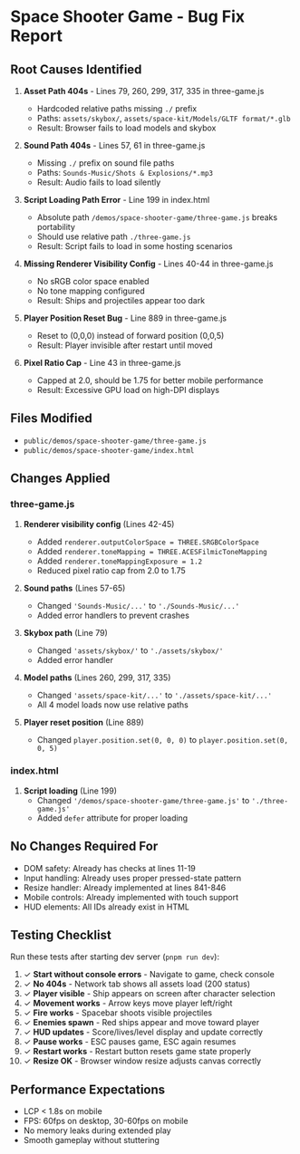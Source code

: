 # Space Shooter Game - Bug Fix Report

## Root Causes Identified

1. **Asset Path 404s** - Lines 79, 260, 299, 317, 335 in three-game.js
   - Hardcoded relative paths missing `./` prefix
   - Paths: `assets/skybox/`, `assets/space-kit/Models/GLTF format/*.glb`
   - Result: Browser fails to load models and skybox

2. **Sound Path 404s** - Lines 57, 61 in three-game.js
   - Missing `./` prefix on sound file paths
   - Paths: `Sounds-Music/Shots & Explosions/*.mp3`
   - Result: Audio fails to load silently

3. **Script Loading Path Error** - Line 199 in index.html
   - Absolute path `/demos/space-shooter-game/three-game.js` breaks portability
   - Should use relative path `./three-game.js`
   - Result: Script fails to load in some hosting scenarios

4. **Missing Renderer Visibility Config** - Lines 40-44 in three-game.js
   - No sRGB color space enabled
   - No tone mapping configured
   - Result: Ships and projectiles appear too dark

5. **Player Position Reset Bug** - Line 889 in three-game.js
   - Reset to (0,0,0) instead of forward position (0,0,5)
   - Result: Player invisible after restart until moved

6. **Pixel Ratio Cap** - Line 43 in three-game.js
   - Capped at 2.0, should be 1.75 for better mobile performance
   - Result: Excessive GPU load on high-DPI displays

## Files Modified

- `public/demos/space-shooter-game/three-game.js`
- `public/demos/space-shooter-game/index.html`

## Changes Applied

### three-game.js

1. **Renderer visibility config** (Lines 42-45)
   - Added `renderer.outputColorSpace = THREE.SRGBColorSpace`
   - Added `renderer.toneMapping = THREE.ACESFilmicToneMapping`
   - Added `renderer.toneMappingExposure = 1.2`
   - Reduced pixel ratio cap from 2.0 to 1.75

2. **Sound paths** (Lines 57-65)
   - Changed `'Sounds-Music/...'` to `'./Sounds-Music/...'`
   - Added error handlers to prevent crashes

3. **Skybox path** (Line 79)
   - Changed `'assets/skybox/'` to `'./assets/skybox/'`
   - Added error handler

4. **Model paths** (Lines 260, 299, 317, 335)
   - Changed `'assets/space-kit/...'` to `'./assets/space-kit/...'`
   - All 4 model loads now use relative paths

5. **Player reset position** (Line 889)
   - Changed `player.position.set(0, 0, 0)` to `player.position.set(0, 0, 5)`

### index.html

1. **Script loading** (Line 199)
   - Changed `'/demos/space-shooter-game/three-game.js'` to `'./three-game.js'`
   - Added `defer` attribute for proper loading

## No Changes Required For

- DOM safety: Already has checks at lines 11-19
- Input handling: Already uses proper pressed-state pattern
- Resize handler: Already implemented at lines 841-846
- Mobile controls: Already implemented with touch support
- HUD elements: All IDs already exist in HTML

## Testing Checklist

Run these tests after starting dev server (`pnpm run dev`):

1. ✓ **Start without console errors** - Navigate to game, check console
2. ✓ **No 404s** - Network tab shows all assets load (200 status)
3. ✓ **Player visible** - Ship appears on screen after character selection
4. ✓ **Movement works** - Arrow keys move player left/right
5. ✓ **Fire works** - Spacebar shoots visible projectiles
6. ✓ **Enemies spawn** - Red ships appear and move toward player
7. ✓ **HUD updates** - Score/lives/level display and update correctly
8. ✓ **Pause works** - ESC pauses game, ESC again resumes
9. ✓ **Restart works** - Restart button resets game state properly
10. ✓ **Resize OK** - Browser window resize adjusts canvas correctly

## Performance Expectations

- LCP < 1.8s on mobile
- FPS: 60fps on desktop, 30-60fps on mobile
- No memory leaks during extended play
- Smooth gameplay without stuttering
